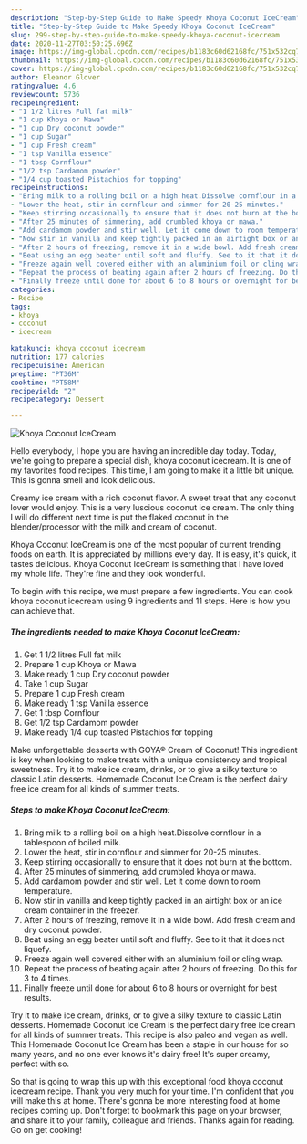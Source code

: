 ```yaml
---
description: "Step-by-Step Guide to Make Speedy Khoya Coconut IceCream"
title: "Step-by-Step Guide to Make Speedy Khoya Coconut IceCream"
slug: 299-step-by-step-guide-to-make-speedy-khoya-coconut-icecream
date: 2020-11-27T03:50:25.696Z
image: https://img-global.cpcdn.com/recipes/b1183c60d62168fc/751x532cq70/khoya-coconut-icecream-recipe-main-photo.jpg
thumbnail: https://img-global.cpcdn.com/recipes/b1183c60d62168fc/751x532cq70/khoya-coconut-icecream-recipe-main-photo.jpg
cover: https://img-global.cpcdn.com/recipes/b1183c60d62168fc/751x532cq70/khoya-coconut-icecream-recipe-main-photo.jpg
author: Eleanor Glover
ratingvalue: 4.6
reviewcount: 5736
recipeingredient:
- "1 1/2 litres Full fat milk"
- "1 cup Khoya or Mawa"
- "1 cup Dry coconut powder"
- "1 cup Sugar"
- "1 cup Fresh cream"
- "1 tsp Vanilla essence"
- "1 tbsp Cornflour"
- "1/2 tsp Cardamom powder"
- "1/4 cup toasted Pistachios for topping"
recipeinstructions:
- "Bring milk to a rolling boil on a high heat.Dissolve cornflour in a tablespoon of boiled milk."
- "Lower the heat, stir in cornflour and simmer for 20-25 minutes."
- "Keep stirring occasionally to ensure that it does not burn at the bottom."
- "After 25 minutes of simmering, add crumbled khoya or mawa."
- "Add cardamom powder and stir well. Let it come down to room temperature."
- "Now stir in vanilla and keep tightly packed in an airtight box or an ice cream container in the freezer."
- "After 2 hours of freezing, remove it in a wide bowl. Add fresh cream and dry coconut powder."
- "Beat using an egg beater until soft and fluffy. See to it that it does not liquefy."
- "Freeze again well covered either with an aluminium foil or cling wrap."
- "Repeat the process of beating again after 2 hours of freezing. Do this for 3 to 4 times."
- "Finally freeze until done for about 6 to 8 hours or overnight for best results."
categories:
- Recipe
tags:
- khoya
- coconut
- icecream

katakunci: khoya coconut icecream 
nutrition: 177 calories
recipecuisine: American
preptime: "PT36M"
cooktime: "PT58M"
recipeyield: "2"
recipecategory: Dessert

---
```



![Khoya Coconut IceCream](https://img-global.cpcdn.com/recipes/b1183c60d62168fc/751x532cq70/khoya-coconut-icecream-recipe-main-photo.jpg)

Hello everybody, I hope you are having an incredible day today. Today, we're going to prepare a special dish, khoya coconut icecream. It is one of my favorites food recipes. This time, I am going to make it a little bit unique. This is gonna smell and look delicious.

Creamy ice cream with a rich coconut flavor. A sweet treat that any coconut lover would enjoy. This is a very luscious coconut ice cream. The only thing I will do different next time is put the flaked coconut in the blender/processor with the milk and cream of coconut.

Khoya Coconut IceCream is one of the most popular of current trending foods on earth. It is appreciated by millions every day. It is easy, it's quick, it tastes delicious. Khoya Coconut IceCream is something that I have loved my whole life. They're fine and they look wonderful.


To begin with this recipe, we must prepare a few ingredients. You can cook khoya coconut icecream using 9 ingredients and 11 steps. Here is how you can achieve that.

<!--inarticleads1-->

##### The ingredients needed to make Khoya Coconut IceCream:

1. Get 1 1/2 litres Full fat milk
1. Prepare 1 cup Khoya or Mawa
1. Make ready 1 cup Dry coconut powder
1. Take 1 cup Sugar
1. Prepare 1 cup Fresh cream
1. Make ready 1 tsp Vanilla essence
1. Get 1 tbsp Cornflour
1. Get 1/2 tsp Cardamom powder
1. Make ready 1/4 cup toasted Pistachios for topping


Make unforgettable desserts with GOYA® Cream of Coconut! This ingredient is key when looking to make treats with a unique consistency and tropical sweetness. Try it to make ice cream, drinks, or to give a silky texture to classic Latin desserts. Homemade Coconut Ice Cream is the perfect dairy free ice cream for all kinds of summer treats. 

<!--inarticleads2-->

##### Steps to make Khoya Coconut IceCream:

1. Bring milk to a rolling boil on a high heat.Dissolve cornflour in a tablespoon of boiled milk.
1. Lower the heat, stir in cornflour and simmer for 20-25 minutes.
1. Keep stirring occasionally to ensure that it does not burn at the bottom.
1. After 25 minutes of simmering, add crumbled khoya or mawa.
1. Add cardamom powder and stir well. Let it come down to room temperature.
1. Now stir in vanilla and keep tightly packed in an airtight box or an ice cream container in the freezer.
1. After 2 hours of freezing, remove it in a wide bowl. Add fresh cream and dry coconut powder.
1. Beat using an egg beater until soft and fluffy. See to it that it does not liquefy.
1. Freeze again well covered either with an aluminium foil or cling wrap.
1. Repeat the process of beating again after 2 hours of freezing. Do this for 3 to 4 times.
1. Finally freeze until done for about 6 to 8 hours or overnight for best results.


Try it to make ice cream, drinks, or to give a silky texture to classic Latin desserts. Homemade Coconut Ice Cream is the perfect dairy free ice cream for all kinds of summer treats. This recipe is also paleo and vegan as well. This Homemade Coconut Ice Cream has been a staple in our house for so many years, and no one ever knows it&#39;s dairy free! It&#39;s super creamy, perfect with so. 

So that is going to wrap this up with this exceptional food khoya coconut icecream recipe. Thank you very much for your time. I'm confident that you will make this at home. There's gonna be more interesting food at home recipes coming up. Don't forget to bookmark this page on your browser, and share it to your family, colleague and friends. Thanks again for reading. Go on get cooking!
